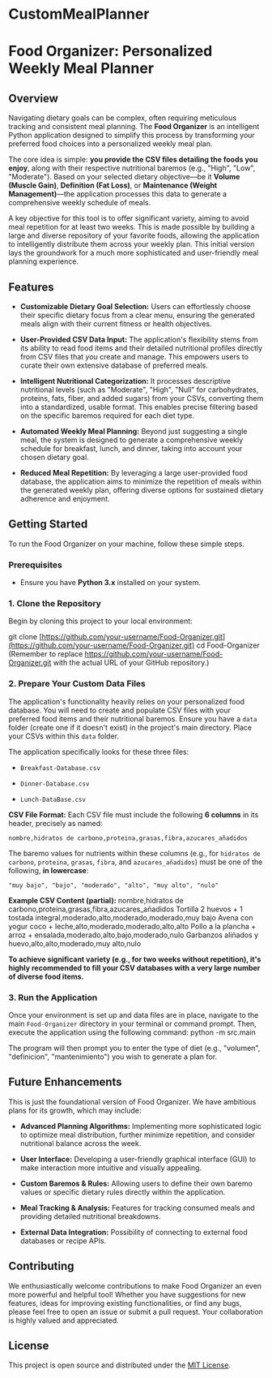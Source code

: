 # CustomMealPlanner
# Food Organizer: Personalized Weekly Meal Planner

## Overview

Navigating dietary goals can be complex, often requiring meticulous tracking and consistent meal planning. The **Food Organizer** is an intelligent Python application designed to simplify this process by transforming your preferred food choices into a personalized weekly meal plan.

The core idea is simple: **you provide the CSV files detailing the foods you enjoy**, along with their respective nutritional baremos (e.g., "High", "Low", "Moderate"). Based on your selected dietary objective—be it **Volume (Muscle Gain)**, **Definition (Fat Loss)**, or **Maintenance (Weight Management)**—the application processes this data to generate a comprehensive weekly schedule of meals.

A key objective for this tool is to offer significant variety, aiming to avoid meal repetition for at least two weeks. This is made possible by building a large and diverse repository of your favorite foods, allowing the application to intelligently distribute them across your weekly plan. This initial version lays the groundwork for a much more sophisticated and user-friendly meal planning experience.

## Features

* **Customizable Dietary Goal Selection:** Users can effortlessly choose their specific dietary focus from a clear menu, ensuring the generated meals align with their current fitness or health objectives.

* **User-Provided CSV Data Input:** The application's flexibility stems from its ability to read food items and their detailed nutritional profiles directly from CSV files that *you* create and manage. This empowers users to curate their own extensive database of preferred meals.

* **Intelligent Nutritional Categorization:** It processes descriptive nutritional levels (such as "Moderate", "High", "Null" for carbohydrates, proteins, fats, fiber, and added sugars) from your CSVs, converting them into a standardized, usable format. This enables precise filtering based on the specific baremos required for each diet type.

* **Automated Weekly Meal Planning:** Beyond just suggesting a single meal, the system is designed to generate a comprehensive weekly schedule for breakfast, lunch, and dinner, taking into account your chosen dietary goal.

* **Reduced Meal Repetition:** By leveraging a large user-provided food database, the application aims to minimize the repetition of meals within the generated weekly plan, offering diverse options for sustained dietary adherence and enjoyment.

## Getting Started

To run the Food Organizer on your machine, follow these simple steps.

### Prerequisites

* Ensure you have **Python 3.x** installed on your system.

### 1. Clone the Repository

Begin by cloning this project to your local environment:

git clone [https://github.com/your-username/Food-Organizer.git](https://github.com/your-username/Food-Organizer.git)
cd Food-Organizer
(Remember to replace https://github.com/your-username/Food-Organizer.git with the actual URL of your GitHub repository.)

### 2. Prepare Your Custom Data Files

The application's functionality heavily relies on your personalized food database. You will need to create and populate CSV files with your preferred food items and their nutritional baremos. Ensure you have a `data` folder (create one if it doesn't exist) in the project's main directory. Place your CSVs within this `data` folder.

The application specifically looks for these three files:

* `Breakfast-Database.csv`

* `Dinner-Database.csv`

* `Lunch-DataBase.csv`

**CSV File Format:**
Each CSV file must include the following **6 columns** in its header, precisely as named:

`nombre,hidratos de carbono,proteina,grasas,fibra,azucares_añadidos`

The baremo values for nutrients within these columns (e.g., for `hidratos de carbono`, `proteina`, `grasas`, `fibra`, and `azucares_añadidos`) must be one of the following, **in lowercase**:

`"muy bajo", "bajo", "moderado", "alto", "muy alto", "nulo"`

**Example CSV Content (partial):**
nombre,hidratos de carbono,proteina,grasas,fibra,azucares_añadidos
Tortilla 2 huevos + 1 tostada integral,moderado,alto,moderado,moderado,muy bajo
Avena con yogur coco + leche,alto,moderado,moderado,alto,alto
Pollo a la plancha + arroz + ensalada,moderado,alto,bajo,moderado,nulo
Garbanzos aliñados y huevo,alto,alto,moderado,muy alto,nulo

**To achieve significant variety (e.g., for two weeks without repetition), it's highly recommended to fill your CSV databases with a very large number of diverse food items.**

### 3. Run the Application

Once your environment is set up and data files are in place, navigate to the main `Food-Organizer` directory in your terminal or command prompt. Then, execute the application using the following command:
python -m src.main

The program will then prompt you to enter the type of diet (e.g., "volumen", "definicion", "mantenimiento") you wish to generate a plan for.

## Future Enhancements

This is just the foundational version of Food Organizer. We have ambitious plans for its growth, which may include:

* **Advanced Planning Algorithms:** Implementing more sophisticated logic to optimize meal distribution, further minimize repetition, and consider nutritional balance across the week.

* **User Interface:** Developing a user-friendly graphical interface (GUI) to make interaction more intuitive and visually appealing.

* **Custom Baremos & Rules:** Allowing users to define their own baremo values or specific dietary rules directly within the application.

* **Meal Tracking & Analysis:** Features for tracking consumed meals and providing detailed nutritional breakdowns.

* **External Data Integration:** Possibility of connecting to external food databases or recipe APIs.

## Contributing

We enthusiastically welcome contributions to make Food Organizer an even more powerful and helpful tool! Whether you have suggestions for new features, ideas for improving existing functionalities, or find any bugs, please feel free to open an issue or submit a pull request. Your collaboration is highly valued and appreciated.

## License

This project is open source and distributed under the [MIT License](https://opensource.org/licenses/MIT).
